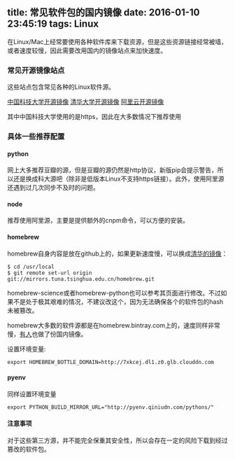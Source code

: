 title: 常见软件包的国内镜像
date: 2016-01-10 23:45:19
tags: Linux
---


在Linux/Mac上经常要使用各种软件库来下载资源，但是这些资源链接经常被墙，或者速度较慢，因此需要改用国内的镜像站点来加快速度。

### 常见开源镜像站点

这些站点包含常见各种的Linux软件源。

[中国科技大学开源镜像](https://mirrors.ustc.edu.cn/)
[清华大学开源镜像](http://mirrors.tuna.tsinghua.edu.cn/)
[阿里云开源镜像](http://mirrors.aliyun.com/)

其中中国科技大学使用的是https，因此在大多数情况下推荐使用

### 具体一些推荐配置

#### python

网上大多推荐豆瓣的源，但是豆瓣的源仍然是http协议，新版pip会提示警告，所以还是换成科大源吧（除非是低版本Linux不支持https链接）。此外，使用阿里源还遇到过几次同步不及时的问题。
#### node

推荐使用阿里源，主要是提供额外的cnpm命令，可以方便的安装。

#### homebrew

homebrew自身内容是放在github上的，如果更新速度慢，可以换成[清华的镜像](http://mirrors.tuna.tsinghua.edu.cn/help/#homebrew)：

```
$ cd /usr/local
$ git remote set-url origin git://mirrors.tuna.tsinghua.edu.cn/homebrew.git
```

homebrew-science或者homebrew-python也可以参考其页面进行修改。不过如果不是处于极其艰难的情况，不建议改这个，因为无法确保各个的软件包的hash未被篡改。

homebrew大多数的软件源都是在homebrew.bintray.com上的，速度同样非常慢，[有人](http://ban.ninja/)也做了份国内镜像。

设置环境变量:

```
export HOMEBREW_BOTTLE_DOMAIN=http://7xkcej.dl1.z0.glb.clouddn.com
```

#### pyenv

同样设置环境变量
```
export PYTHON_BUILD_MIRROR_URL="http://pyenv.qiniudn.com/pythons/"
```

#### 注意事项

对于这些第三方源，并不能完全保重其安全性，所以会存在一定的风险下载到经过篡改的软件包。